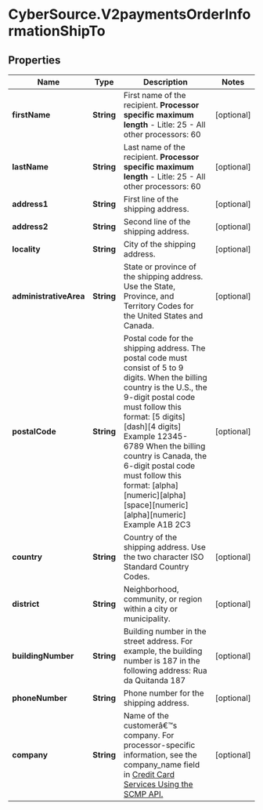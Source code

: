 # CyberSource.V2paymentsOrderInformationShipTo

## Properties
Name | Type | Description | Notes
------------ | ------------- | ------------- | -------------
**firstName** | **String** | First name of the recipient.  **Processor specific maximum length**  - Litle: 25 - All other processors: 60  | [optional] 
**lastName** | **String** | Last name of the recipient.  **Processor specific maximum length**  - Litle: 25 - All other processors: 60  | [optional] 
**address1** | **String** | First line of the shipping address. | [optional] 
**address2** | **String** | Second line of the shipping address. | [optional] 
**locality** | **String** | City of the shipping address. | [optional] 
**administrativeArea** | **String** | State or province of the shipping address. Use the State, Province, and Territory Codes for the United States and Canada.  | [optional] 
**postalCode** | **String** | Postal code for the shipping address. The postal code must consist of 5 to 9 digits.  When the billing country is the U.S., the 9-digit postal code must follow this format: [5 digits][dash][4 digits]  Example 12345-6789  When the billing country is Canada, the 6-digit postal code must follow this format: [alpha][numeric][alpha][space][numeric][alpha][numeric]  Example A1B 2C3  | [optional] 
**country** | **String** | Country of the shipping address. Use the two character ISO Standard Country Codes. | [optional] 
**district** | **String** | Neighborhood, community, or region within a city or municipality. | [optional] 
**buildingNumber** | **String** | Building number in the street address. For example, the building number is 187 in the following address:  Rua da Quitanda 187  | [optional] 
**phoneNumber** | **String** | Phone number for the shipping address. | [optional] 
**company** | **String** | Name of the customerâ€™s company.  For processor-specific information, see the company_name field in [Credit Card Services Using the SCMP API.](http://apps.cybersource.com/library/documentation/dev_guides/CC_Svcs_SCMP_API/html)  | [optional] 


